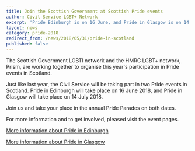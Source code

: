 ```yaml
---
title: Join the Scottish Government at Scottish Pride events
author: Civil Service LGBT+ Network
excerpt: 'Pride Edinburgh is on 16 June, and Pride in Glasgow is on 14 July.'
layout: news
category: pride-2018
redirect_from: /news/2018/05/31/pride-in-scotland
published: false
---
```


The Scottish Government LGBTI network and the HMRC LGBT+ network, Prism, are working together to organise this year's participation in Pride events in Scotland.

Just like last year, the Civil Service will be taking part in two Pride events in Scotland. Pride in Edinburgh will take place on 16 June 2018, and Pride in Glasgow will take place on 14 July 2018. 

Join us and take your place in the annual Pride Parades on both dates.

For more information and to get involved, pleased visit the event pages.

[More information about Pride in Edinburgh](https://www.civilservice.lgbt/event/2018/06/16/pride-edinburgh/)

[More information about Pride in Glasgow](https://www.civilservice.lgbt/event/2018/07/14/pride-in-glasgow/)
